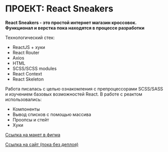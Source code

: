 # ПРОЕКТ: React Sneakers
__React Sneakers - это простой интернет магазин кроссовок. Функционал и верстка пока находятся в процессе разработки__

Технологический стек:
* ReactJS + хуки
* React Router
* Axios
* HTML
* SCSS/SCSS modules
* React Context
* React Skeleton

Работа писалась с целью ознакомления с препроцессорами SCSS/SASS и изучением базовых возможностей React. В работе с реактом использовались:
* Компоненты
* Вывод списков с помощью массива
* Проопсы и стейт
* Хуки


[Ссылка на макет в фигма](https://www.figma.com/file/fw0toTyXMwM1y4WIe0YFrJ/React-Sneakers?node-id=60%3A2&t=zP5CpmbC50MEWrxr-0)

[Ссылка на сайт (пока без деплоя)](https://chill-peppa.github.io/react-sneakers/)

